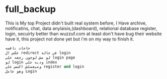 # full_backup

This is My top Project didn't built real system before, I Have archive, notificatins, chat, data anylaisis,(dashboard), relational database 
register, login, secuirty better than wuzzuf.com at least don't have bug their website have it, this project not done yet but i'm on my way to finish it.  

```python
حاجات ناقصه
عكس ال redirect في حالة login  
لو مش لوجون رجعه علي login page
لو login وديه علي index
وميعملش اكسس علي register and login
وهو عامل Login 
```
